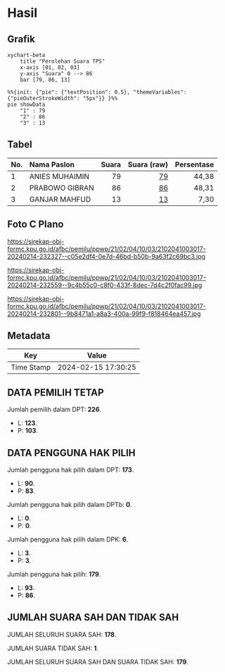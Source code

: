 # Hasil

## Grafik

```mermaid
xychart-beta
    title "Perolehan Suara TPS"
    x-axis [01, 02, 03]
    y-axis "Suara" 0 --> 86
    bar [79, 86, 13]
```

```mermaid
%%{init: {"pie": {"textPosition": 0.5}, "themeVariables": {"pieOuterStrokeWidth": "5px"}} }%%
pie showData
    "1" : 79
    "2" : 86
    "3" : 13
```

## Tabel

| No. | Nama Paslon    | Suara | Suara (raw) | Persentase |
|:--- |:-------------- | -----:| -----------:| ----------:|
| 1   | ANIES MUHAIMIN | 79    | [79][p-1]   | 44,38      |
| 2   | PRABOWO GIBRAN | 86    | [86][p-2]   | 48,31      |
| 3   | GANJAR MAHFUD  | 13    | [13][p-3]   | 7,30       |


[p-1]: https://github.com/gigit-pemilu/pemilu-2024-21-kepulauan-riau/blob/main/pilpres/hitung-suara/sub/21-kepulauan-riau/sub/02-karimun/sub/04-meral/sub/1003-sei-raya/sub/017-tps/sub/paslon-1.txt
[p-2]: https://github.com/gigit-pemilu/pemilu-2024-21-kepulauan-riau/blob/main/pilpres/hitung-suara/sub/21-kepulauan-riau/sub/02-karimun/sub/04-meral/sub/1003-sei-raya/sub/017-tps/sub/paslon-2.txt
[p-3]: https://github.com/gigit-pemilu/pemilu-2024-21-kepulauan-riau/blob/main/pilpres/hitung-suara/sub/21-kepulauan-riau/sub/02-karimun/sub/04-meral/sub/1003-sei-raya/sub/017-tps/sub/paslon-3.txt

## Foto C Plano

https://sirekap-obj-formc.kpu.go.id/afbc/pemilu/ppwp/21/02/04/10/03/2102041003017-20240214-232327--c05e2df4-0e7d-46bd-b50b-9a63f2c69bc3.jpg

https://sirekap-obj-formc.kpu.go.id/afbc/pemilu/ppwp/21/02/04/10/03/2102041003017-20240214-232559--9c4b55c0-c8f0-433f-8dec-7d4c2f0fac99.jpg

https://sirekap-obj-formc.kpu.go.id/afbc/pemilu/ppwp/21/02/04/10/03/2102041003017-20240214-232801--9b8471a1-a8a3-400a-99f9-f818464ea457.jpg


## Metadata

| Key        | Value               |
| ---------- | ------------------- |
| Time Stamp | 2024-02-15 17:30:25 |


## DATA PEMILIH TETAP

Jumlah pemilih dalam DPT: **226**.
 * L: **123**.
 * P: **103**.

## DATA PENGGUNA HAK PILIH

Jumlah pengguna hak pilih dalam DPT: **173**.
 * L: **90**.
 * P: **83**.

Jumlah pengguna hak pilih dalam DPTb: **0**.
 * L: **0**.
 * P: **0**.

Jumlah pengguna hak pilih dalam DPK: **6**.
 * L: **3**.
 * P: **3**.

Jumlah pengguna hak pilih: **179**.
 * L: **93**.
 * P: **86**.

## JUMLAH SUARA SAH DAN TIDAK SAH

JUMLAH SELURUH SUARA SAH: **178**.

JUMLAH SUARA TIDAK SAH: **1**.

JUMLAH SELURUH SUARA SAH DAN SUARA TIDAK SAH: **179**.


